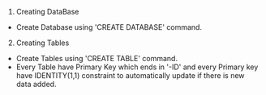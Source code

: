 1. Creating DataBase

- Create Database using 'CREATE DATABASE' command. 

2. Creating Tables

- Create Tables using 'CREATE TABLE' command.
- Every Table have Primary Key which ends in '-ID' and every Primary key have IDENTITY(1,1) constraint to automatically update if there is new data added. 
